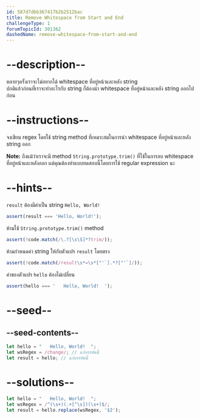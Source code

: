 ```yaml
---
id: 587d7dbb367417b2b2512bac
title: Remove Whitespace from Start and End
challengeType: 1
forumTopicId: 301362
dashedName: remove-whitespace-from-start-and-end
---
```


# --description--

หลายๆครั้งเราจะไม่อยากได้ whitespace ที่อยู่หน้าและหลัง string  
ปกติแล้วก่อนที่เราจะทำอะไรกับ string ก็ต้องนำ whitespace ที่อยู่หน้าและหลัง string ออกไปก่อน


# --instructions--

จงเขียน regex โดยใช้ string method ที่เหมาะสมในการนำ whitespace ที่อยู่หน้าและหลัง string ออก

**Note:** ถึงแม้ว่าเราจะมี method `String.prototype.trim()` ที่ใช้ในการลบ whitespace ที่อยู่หน้าและหลังออก แต่คุณต้องทำแบบทดสอบนี้โดยการใช้ regular expression นะ

# --hints--

`result` ต้องมีค่าเป็น string `Hello, World!`

```js
assert(result === 'Hello, World!');
```

ห้ามใช้ `String.prototype.trim()` method

```js
assert(!code.match(/\.?[\s\S]*?trim/));
```

ห้ามกำหนดค่า string ให้กับตัวแปร `result` โดยตรง

```js
assert(!code.match(/result\s*=\s*["'`].*?["'`]/));
```

ค่าของตัวแปร `hello` ต้องไม่เปลี่ยน

```js
assert(hello === '   Hello, World!  ');
```

# --seed--

## --seed-contents--

```js
let hello = "   Hello, World!  ";
let wsRegex = /change/; // แก้บรรทัดนี้
let result = hello; // แก้บรรทัดนี้
```

# --solutions--

```js
let hello = "   Hello, World!  ";
let wsRegex = /^(\s+)(.+[^\s])(\s+)$/;
let result = hello.replace(wsRegex, '$2');
```
